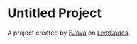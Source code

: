 # Untitled Project
A project created by [EJava](https://github.com/Ejay365) on [LiveCodes](https://livecodes.io).